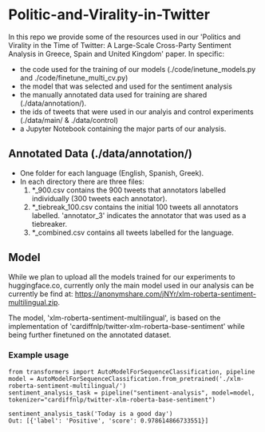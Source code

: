 # Politic-and-Virality-in-Twitter
In this repo we provide some of the resources used in our 'Politics and Virality in the Time of Twitter: A Large-Scale Cross-Party
Sentiment Analysis in Greece, Spain and United Kingdom' paper. In specific:
- the code used for the training of our models (./code/inetune_models.py and ./code/finetune_multi_cv.py)
- the model that was selected and used for the sentiment analysis
- the manually annotated data used for training are shared (./data/annotation/).
- the ids of tweets that were used in our analyis and control experiments (./data/main/ & ./data/control)
- a Jupyter Notebook containing the major parts of our analysis.

## Annotated Data (./data/annotation/)
- One folder for each language (English, Spanish, Greek).
- In each directory there are three files:
    1. *_900.csv  contains the 900 tweets that annotators labelled individually (300 tweets each annotator).
    2. *_tiebreak_100.csv contains the initial 100 tweets all annotators labelled. 'annotator_3' indicates the annotator that was used as a tiebreaker.
    3. *_combined.csv contains all tweets labelled for the language.


## Model
While we plan to upload all the models trained for our experiments to huggingface.co, currently only the main model used in our analysis can be currently be find at: https://anonymshare.com/jNYr/xlm-roberta-sentiment-multilingual.zip.

The model, 'xlm-roberta-sentiment-multilingual', is based on the implementation of 'cardiffnlp/twitter-xlm-roberta-base-sentiment' while being further finetuned on the annotated dataset.

### Example usage
```
from transformers import AutoModelForSequenceClassification, pipeline
model = AutoModelForSequenceClassification.from_pretrained('./xlm-roberta-sentiment-multilingual/')
sentiment_analysis_task = pipeline("sentiment-analysis", model=model, tokenizer="cardiffnlp/twitter-xlm-roberta-base-sentiment")

sentiment_analysis_task('Today is a good day')
Out: [{'label': 'Positive', 'score': 0.978614866733551}]
```
